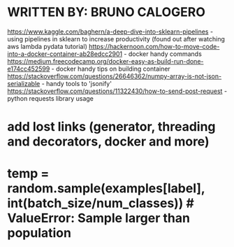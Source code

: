 # WRITTEN BY: BRUNO CALOGERO

https://www.kaggle.com/baghern/a-deep-dive-into-sklearn-pipelines - using pipelines in sklearn to increase productivity (found out after watching aws lambda pydata tutorial)
https://hackernoon.com/how-to-move-code-into-a-docker-container-ab28edcc2901 - docker handy commands
https://medium.freecodecamp.org/docker-easy-as-build-run-done-e174cc452599 - docker handy tips on building container
https://stackoverflow.com/questions/26646362/numpy-array-is-not-json-serializable - handy tools to 'jsonify'
https://stackoverflow.com/questions/11322430/how-to-send-post-request - python requests library usage

# add lost links (generator, threading and decorators, docker and more)
# temp = random.sample(examples[label], int(batch_size/num_classes)) # ValueError: Sample larger than population
